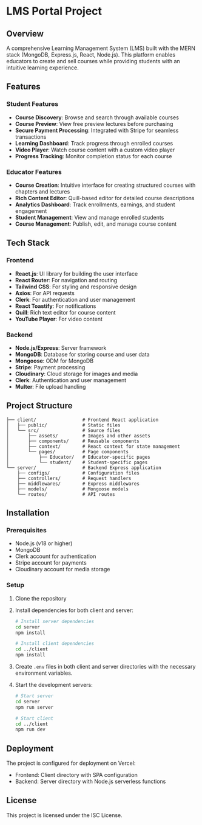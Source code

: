 # LMS Portal Project

## Overview
A comprehensive Learning Management System (LMS) built with the MERN stack (MongoDB, Express.js, React, Node.js). This platform enables educators to create and sell courses while providing students with an intuitive learning experience.

## Features

### Student Features
- **Course Discovery**: Browse and search through available courses
- **Course Preview**: View free preview lectures before purchasing
- **Secure Payment Processing**: Integrated with Stripe for seamless transactions
- **Learning Dashboard**: Track progress through enrolled courses
- **Video Player**: Watch course content with a custom video player
- **Progress Tracking**: Monitor completion status for each course

### Educator Features
- **Course Creation**: Intuitive interface for creating structured courses with chapters and lectures
- **Rich Content Editor**: Quill-based editor for detailed course descriptions
- **Analytics Dashboard**: Track enrollments, earnings, and student engagement
- **Student Management**: View and manage enrolled students
- **Course Management**: Publish, edit, and manage course content

## Tech Stack

### Frontend
- **React.js**: UI library for building the user interface
- **React Router**: For navigation and routing
- **Tailwind CSS**: For styling and responsive design
- **Axios**: For API requests
- **Clerk**: For authentication and user management
- **React Toastify**: For notifications
- **Quill**: Rich text editor for course content
- **YouTube Player**: For video content

### Backend
- **Node.js/Express**: Server framework
- **MongoDB**: Database for storing course and user data
- **Mongoose**: ODM for MongoDB
- **Stripe**: Payment processing
- **Cloudinary**: Cloud storage for images and media
- **Clerk**: Authentication and user management
- **Multer**: File upload handling

## Project Structure

```
├── client/                 # Frontend React application
│   ├── public/             # Static files
│   └── src/                # Source files
│       ├── assets/         # Images and other assets
│       ├── components/     # Reusable components
│       ├── context/        # React context for state management
│       └── pages/          # Page components
│           ├── Educator/   # Educator-specific pages
│           └── student/    # Student-specific pages
└── server/                 # Backend Express application
    ├── configs/            # Configuration files
    ├── controllers/        # Request handlers
    ├── middlewares/        # Express middlewares
    ├── models/             # Mongoose models
    └── routes/             # API routes
```

## Installation

### Prerequisites
- Node.js (v18 or higher)
- MongoDB
- Clerk account for authentication
- Stripe account for payments
- Cloudinary account for media storage

### Setup

1. Clone the repository

2. Install dependencies for both client and server:
   ```bash
   # Install server dependencies
   cd server
   npm install

   # Install client dependencies
   cd ../client
   npm install
   ```

3. Create `.env` files in both client and server directories with the necessary environment variables.

4. Start the development servers:
   ```bash
   # Start server
   cd server
   npm run server

   # Start client
   cd ../client
   npm run dev
   ```

## Deployment

The project is configured for deployment on Vercel:
- Frontend: Client directory with SPA configuration
- Backend: Server directory with Node.js serverless functions

## License

This project is licensed under the ISC License.